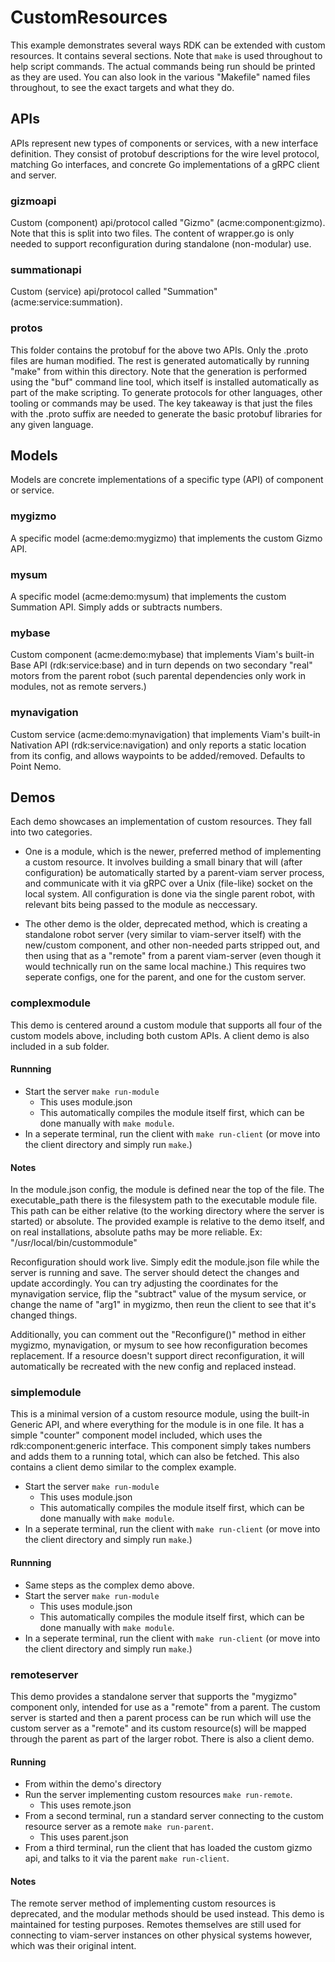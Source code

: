 # CustomResources
This example demonstrates several ways RDK can be extended with custom resources. It contains several sections. Note that `make` is used throughout to help script commands. The actual commands being run should be printed as they are used. You can also look in the various "Makefile" named files throughout, to see the exact targets and what they do.

## APIs
APIs represent new types of components or services, with a new interface definition. They consist of protobuf descriptions for the wire level protocol, matching Go interfaces, and concrete Go implementations of a gRPC client and server.

### gizmoapi
Custom (component) api/protocol called "Gizmo" (acme:component:gizmo).
Note that this is split into two files. The content of wrapper.go is only needed to support reconfiguration during standalone (non-modular) use.

### summationapi
Custom (service) api/protocol called "Summation" (acme:service:summation).

### protos
This folder contains the protobuf for the above two APIs. Only the .proto files are human modified. The rest is generated automatically by running "make" from within this directory. Note that the generation is performed using the "buf" command line tool, which itself is installed automatically as part of the make scripting. To generate protocols for other languages, other tooling or commands may be used. The key takeaway is that just the files with the .proto suffix are needed to generate the basic protobuf libraries for any given language.

## Models
Models are concrete implementations of a specific type (API) of component or service.

### mygizmo
A specific model (acme:demo:mygizmo) that implements the custom Gizmo API.

### mysum
A specific model (acme:demo:mysum) that implements the custom Summation API. Simply adds or subtracts numbers.

### mybase
Custom component (acme:demo:mybase) that implements Viam's built-in Base API (rdk:service:base) and in turn depends on two secondary "real" motors from the parent robot (such parental dependencies only work in modules, not as remote servers.)

### mynavigation
Custom service (acme:demo:mynavigation) that implements Viam's built-in Nativation API (rdk:service:navigation) and only reports a static location from its config, and allows waypoints to be added/removed. Defaults to Point Nemo.

## Demos
Each demo showcases an implementation of custom resources. They fall into two categories.

* One is a module, which is the newer, preferred method of implementing a custom resource. It involves building a small binary that will (after configuration) be automatically started by a parent-viam server process, and communicate with it via gRPC over a Unix (file-like) socket on the local system. All configuration is done via the single parent robot, with relevant bits being passed to the module as neccessary.

* The other demo is the older, deprecated method, which is creating a standalone robot server (very similar to viam-server itself) with the new/custom component, and other non-needed parts stripped out, and then using that as a "remote" from a parent viam-server (even though it would technically run on the same local machine.) This requires two seperate configs, one for the parent, and one for the custom server.

### complexmodule
This demo is centered around a custom module that supports all four of the custom models above, including both custom APIs. A client demo is also included in a sub folder.

#### Runnning
* Start the server `make run-module`
  * This uses module.json
  * This automatically compiles the module itself first, which can be done manually with `make module`.
* In a seperate terminal, run the client with `make run-client` (or move into the client directory and simply run `make`.)

#### Notes
In the module.json config, the module is defined near the top of the file. The executable_path there is the filesystem path to the executable module file. This path can be either relative (to the working directory where the server is started) or absolute. The provided example is relative to the demo itself, and on real installations, absolute paths may be more reliable. Ex: "/usr/local/bin/custommodule"

Reconfiguration should work live. Simply edit the module.json file while the server is running and save. The server should detect the changes and update accordingly. You can try adjusting the coordinates for the mynavigation service, flip the "subtract" value of the mysum service, or change the name of "arg1" in mygizmo, then reun the client to see that it's changed things.

Additionally, you can comment out the "Reconfigure()" method in either mygizmo, mynavigation, or mysum to see how reconfiguration becomes replacement. If a resource doesn't support direct reconfiguration, it will automatically be recreated with the new config and replaced instead.

### simplemodule
This is a minimal version of a custom resource module, using the built-in Generic API, and where everything for the module is in one file. It has a simple "counter" component model included, which uses the rdk:component:generic interface. This component simply takes numbers and adds them to a running total, which can also be fetched. This also contains a client demo similar to the complex example.
* Start the server `make run-module`
  * This uses module.json
  * This automatically compiles the module itself first, which can be done manually with `make module`.
* In a seperate terminal, run the client with `make run-client` (or move into the client directory and simply run `make`.)

#### Runnning
* Same steps as the complex demo above.
* Start the server `make run-module`
  * This uses module.json
  * This automatically compiles the module itself first, which can be done manually with `make module`.
* In a seperate terminal, run the client with `make run-client` (or move into the client directory and simply run `make`.)

### remoteserver
This demo provides a standalone server that supports the "mygizmo" component only, intended for use as a "remote" from a parent. The custom server is started and then a parent process can be run which will use the custom server as a "remote" and its custom resource(s) will be mapped through the parent as part of the larger robot. There is also a client demo.

#### Running
* From within the demo's directory
* Run the server implementing custom resources `make run-remote`.
  * This uses remote.json
* From a second terminal, run a standard server connecting to the custom resource server as a remote `make run-parent`.
  * This uses parent.json
* From a third terminal, run the client that has loaded the custom gizmo api, and talks to it via the parent `make run-client`.

#### Notes
The remote server method of implementing custom resources is deprecated, and the modular methods should be used instead. This demo is maintained for testing purposes. Remotes themselves are still used for connecting to viam-server instances on other physical systems however, which was their original intent.
